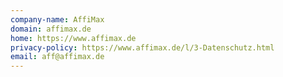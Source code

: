 ```yaml
---
company-name: AffiMax
domain: affimax.de
home: https://www.affimax.de
privacy-policy: https://www.affimax.de/l/3-Datenschutz.html
email: aff@affimax.de
---
```




